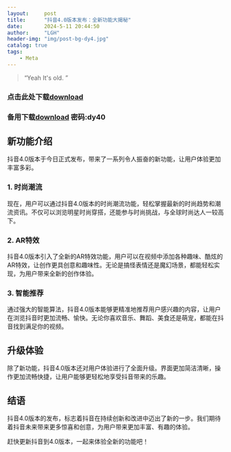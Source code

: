 ```yaml
---
layout:     post
title:      "抖音4.0版本发布：全新功能大揭秘"
date:       2024-5-11 20:44:50
author:     "LGH"
header-img: "img/post-bg-dy4.jpg"
catalog: true
tags:
    - Meta
---
```


> “Yeah It's old. ”

### 点击此处下载[download](https://share.weiyun.com/1vzYUJjy)
### 备用下载[download](https://wwd.lanzout.com/i3WA51yffwha) 密码:dy40

## 新功能介绍

抖音4.0版本于今日正式发布，带来了一系列令人振奋的新功能，让用户体验更加丰富多彩。

### 1. 时尚潮流

现在，用户可以通过抖音4.0版本的时尚潮流功能，轻松掌握最新的时尚趋势和潮流资讯。不仅可以浏览明星时尚穿搭，还能参与时尚挑战，与全球时尚达人一较高下。

### 2. AR特效

抖音4.0版本引入了全新的AR特效功能，用户可以在视频中添加各种趣味、酷炫的AR特效，让创作更具创意和趣味性。无论是搞怪表情还是魔幻场景，都能轻松实现，为用户带来全新的创作体验。

### 3. 智能推荐

通过强大的智能算法，抖音4.0版本能够更精准地推荐用户感兴趣的内容，让用户在浏览抖音时更加流畅、愉快。无论你喜欢音乐、舞蹈、美食还是萌宠，都能在抖音找到满足你的视频。

## 升级体验

除了新功能，抖音4.0版本还对用户体验进行了全面升级。界面更加简洁清晰，操作更加流畅快捷，让用户能够更轻松地享受抖音带来的乐趣。

## 结语

抖音4.0版本的发布，标志着抖音在持续创新和改进中迈出了新的一步。我们期待着抖音未来带来更多惊喜和创意，为用户带来更加丰富、有趣的体验。

赶快更新抖音到4.0版本，一起来体验全新的功能吧！
